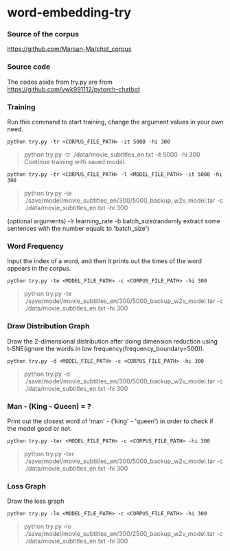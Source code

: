 # word-embedding-try
### Source of the corpus
https://github.com/Marsan-Ma/chat_corpus
### Source code
The codes aside from try.py are from https://github.com/ywk991112/pytorch-chatbot
### Training
Run this command to start training, change the argument values in your own need.
```
python try.py -tr <CORPUS_FILE_PATH> -it 5000 -hi 300
```
> python try.py -tr ./data/movie_subtitles_en.txt -it 5000 -hi 300
Continue training with saved model.
```
python try.py -tr <CORPUS_FILE_PATH> -l <MODEL_FILE_PATH> -it 5000 -hi 300
```
> python try.py -te ./save/model/movie_subtitles_en/300/5000_backup_w2v_model.tar -c ./data/movie_subtitles_en.txt -hi 300

(optional arguments) -lr learning_rate -b batch_size(randomly extract some sentences with the number equals to 'batch_size')
### Word Frequency
Input the index of a word, and then it prints out the times of the word appears in the corpus.
```
python try.py -te <MODEL_FILE_PATH> -c <CORPUS_FILE_PATH> -hi 300
```
> python try.py -te ./save/model/movie_subtitles_en/300/5000_backup_w2v_model.tar -c ./data/movie_subtitles_en.txt -hi 300
### Draw Distribution Graph
Draw the 2-dimensional distribution after doing dimension reduction using t-SNE(ignore the words in low frequency(frequency_boundary=500)).
```
python try.py -d <MODEL_FILE_PATH> -c <CORPUS_FILE_PATH> -hi 300
```
> python try.py -d ./save/model/movie_subtitles_en/300/5000_backup_w2v_model.tar -c ./data/movie_subtitles_en.txt -hi 300
###  Man - (King - Queen) = ?
Print out the closest word of 'man' - ('king' - 'queen') in order to check if the model good or not.
```
python try.py -ter <MODEL_FILE_PATH> -c <CORPUS_FILE_PATH> -hi 300
```
> python try.py -ter ./save/model/movie_subtitles_en/300/5000_backup_w2v_model.tar -c ./data/movie_subtitles_en.txt -hi 300
### Loss Graph
Draw the loss graph
```
python try.py -lo <MODEL_FILE_PATH> -c <CORPUS_FILE_PATH> -hi 300
```
> python try.py -lo ./save/model/movie_subtitles_en/300/2500_backup_w2v_model.tar -c ./data/movie_subtitles_en.txt -hi 300
